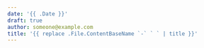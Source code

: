 ```yaml
---
date: '{{ .Date }}'
draft: true
author: someone@example.com
title: '{{ replace .File.ContentBaseName `-` ` ` | title }}'
---
```

